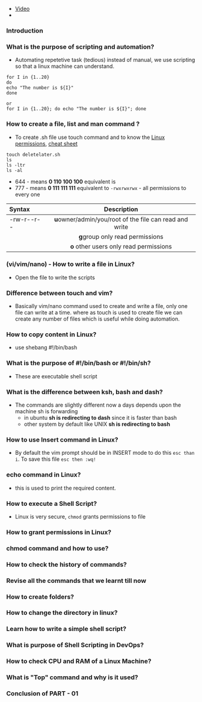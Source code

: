 - [Video](https://www.youtube.com/watch?v=zsajhz2_50g&list=PLdpzxOOAlwvIKMhk8WhzN1pYoJ1YU8Csa&index=8)
- []()
### Introduction 
### What is the purpose of scripting and automation?
- Automating repetetive task (tedious) instead of manual, we use scripting so that a linux machine can understand.
```
for I in {1..20}
do
echo "The number is ${I}"
done

or 
for I in {1..20}; do echo "The number is ${I}"; done
```
### How to create a file, list and man command ?
- To create .sh file use touch command and to know the [Linux permissions](https://www.zzee.com/solutions/linux-permissions.shtml), [cheat sheet](https://www.stationx.net/linux-file-permissions-cheat-sheet/)
```
touch deletelater.sh
ls
ls -ltr
ls -al
```
- 644 - means **0 110 100 100** equivalent is 
- 777 - means **0 111 111 111** equivalent to `-rwxrwxrwx` - all permissions to every one

| Syntax      | Description | 
| :---        |    :----:   | 
| -rw-r--r--   | **u**owner/admin/you/root of the file can read and write      | 
|               | **g**group only read permissions|
|               | **o** other users only read permissions|
### (vi/vim/nano) - How to write a file in Linux?
- Open the file to write the scripts
### Difference between touch and vim? 
- Basically vim/nano command used to create and write a file, only one file can write at a time. where as touch is used to create file we can create any number of files which is useful while doing automation.
### How to copy content in Linux?
- use shebang #!/bin/bash
### What is the purpose of #!/bin/bash or #!/bin/sh?
- These are executable shell script 
### What is the difference between ksh, bash and dash?
- The commands are slightly different now a days depends upon the machine sh is forwarding
    - in ubuntu **sh is redirecting to dash** since it is faster than bash
    - other system by default like UNIX **sh is redirecting to bash**
### How to use Insert command in Linux?
- By default the vim prompt should be in INSERT mode to do this `esc than i`. To save this file `esc then :wq!`
### echo command in Linux?
- this is used to print the required content.
### How to execute a Shell Script?
- Linux is very secure, `chmod` grants permissions to file 
### How to grant permissions in Linux?
### chmod command and how to use?
### How to check the history of commands?
### Revise all the commands that we learnt till now
### How to create folders?
### How to change the directory in linux?
### Learn how to write a simple shell script?
### What is purpose of Shell Scripting in DevOps?
### How to check CPU and RAM of a Linux Machine?
### What is "Top" command and why is it used?
### Conclusion of PART - 01